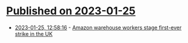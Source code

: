 # [Published on 2023-01-25](index.md)

* [2023-01-25, 12:58:16](https://news.ycombinator.com/item?id=34517698) - [Amazon warehouse workers stage first-ever strike in the UK](https://www.cnbc.com/2023/01/25/amazon-workers-stage-first-ever-strike-in-the-uk-over-pay-working-conditions.html)
